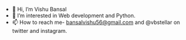 - 👋 Hi, I’m Vishu Bansal
- 👀 I’m interested in Web development and Python.
- 📫 How to reach me-  bansalvishu56@gmail.com and @vbstellar on twitter and instagram.

<!---
vbstellar/vbstellar is a ✨ special ✨ repository because its `README.md` (this file) appears on your GitHub profile.
You can click the Preview link to take a look at your changes.
--->
